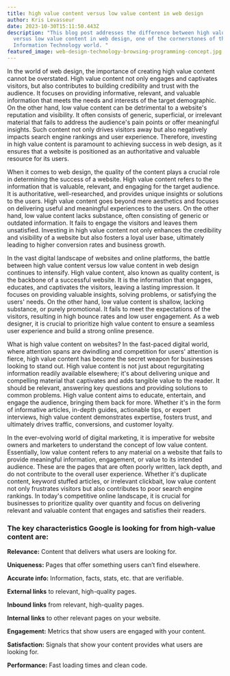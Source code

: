 ```yaml
---
title: high value content versus low value content in web design
author: Kris Levasseur
date: 2023-10-30T15:11:50.443Z
description: "This blog post addresses the difference between high value content
  versus low value content in web design, one of the cornerstones of the
  Information Technology world. "
featured_image: web-design-technology-browsing-programming-concept.jpg
---
```


In the world of web design, the importance of creating high value content cannot be overstated. High value content not only engages and captivates visitors, but also contributes to building credibility and trust with the audience. It focuses on providing informative, relevant, and valuable information that meets the needs and interests of the target demographic. On the other hand, low value content can be detrimental to a website's reputation and visibility. It often consists of generic, superficial, or irrelevant material that fails to address the audience's pain points or offer meaningful insights. Such content not only drives visitors away but also negatively impacts search engine rankings and user experience. Therefore, investing in high value content is paramount to achieving success in web design, as it ensures that a website is positioned as an authoritative and valuable resource for its users.

When it comes to web design, the quality of the content plays a crucial role in determining the success of a website. High value content refers to the information that is valuable, relevant, and engaging for the target audience. It is authoritative, well-researched, and provides unique insights or solutions to the users. High value content goes beyond mere aesthetics and focuses on delivering useful and meaningful experiences to the users. On the other hand, low value content lacks substance, often consisting of generic or outdated information. It fails to engage the visitors and leaves them unsatisfied. Investing in high value content not only enhances the credibility and visibility of a website but also fosters a loyal user base, ultimately leading to higher conversion rates and business growth.

In the vast digital landscape of websites and online platforms, the battle between high value content versus low value content in web design continues to intensify. High value content, also known as quality content, is the backbone of a successful website. It is the information that engages, educates, and captivates the visitors, leaving a lasting impression. It focuses on providing valuable insights, solving problems, or satisfying the users' needs. On the other hand, low value content is shallow, lacking substance, or purely promotional. It fails to meet the expectations of the visitors, resulting in high bounce rates and low user engagement. As a web designer, it is crucial to prioritize high value content to ensure a seamless user experience and build a strong online presence.

What is high value content on websites? In the fast-paced digital world, where attention spans are dwindling and competition for users' attention is fierce, high value content has become the secret weapon for businesses looking to stand out. High value content is not just about regurgitating information readily available elsewhere; it's about delivering unique and compelling material that captivates and adds tangible value to the reader. It should be relevant, answering key questions and providing solutions to common problems. High value content aims to educate, entertain, and engage the audience, bringing them back for more. Whether it's in the form of informative articles, in-depth guides, actionable tips, or expert interviews, high value content demonstrates expertise, fosters trust, and ultimately drives traffic, conversions, and customer loyalty.

In the ever-evolving world of digital marketing, it is imperative for website owners and marketers to understand the concept of low value content. Essentially, low value content refers to any material on a website that fails to provide meaningful information, engagement, or value to its intended audience. These are the pages that are often poorly written, lack depth, and do not contribute to the overall user experience. Whether it's duplicate content, keyword stuffed articles, or irrelevant clickbait, low value content not only frustrates visitors but also contributes to poor search engine rankings. In today's competitive online landscape, it is crucial for businesses to prioritize quality over quantity and focus on delivering relevant and valuable content that engages and satisfies their readers.

### The key characteristics Google is looking for from high-value content are:

**Relevance:** Content that delivers what users are looking for.

**Uniqueness:** Pages that offer something users can’t find elsewhere.

**Accurate info:** Information, facts, stats, etc. that are verifiable.

**External links** to relevant, high-quality pages.

**Inbound links** from relevant, high-quality pages.

**Internal links** to other relevant pages on your website.

**Engagement:** Metrics that show users are engaged with your content.

**Satisfaction:** Signals that show your content provides what users are looking for.

**Performance:** Fast loading times and clean code.
